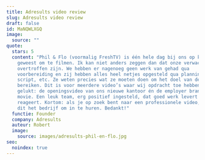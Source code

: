 ```yaml
---
title: Adresults video review
slug: Adresults video review
draft: false
id: MaNQWLXGQ
image:
  source: ""
quote:
  stars: 5
  content: "Phil & Flo (voormalig FreshTV) is één hele dag bij ons op kantoor
    geweest om te filmen. Ik kan niet anders zeggen dan dat onze verwachtingen
    overtroffen zijn. We hebben er nagenoeg geen werk van gehad qua
    voorbereiding en zij hebben alles heel netjes opgesteld qua planning,
    script, etc. Ze weten precies wat ze moeten doen om het doel van de video te
    bereiken. Dit is voor meerdere video’s waar wij opdracht toe hebben gegeven
    gelukt: de openingsvideo van ons nieuwe kantoor én de employer branding
    movie. Een leuk team, erg positief ingesteld, dat goed werk levert en snel
    reageert. Kortom: als je op zoek bent naar een professionele video, dan is
    dit het bedrijf om in te huren. Bedankt!"
  functie: Founder
  company: Adresults
  auteur: Robert
  image:
    source: images/adresults-phil-en-flo.jpg
seo:
  noindex: true
---
```

